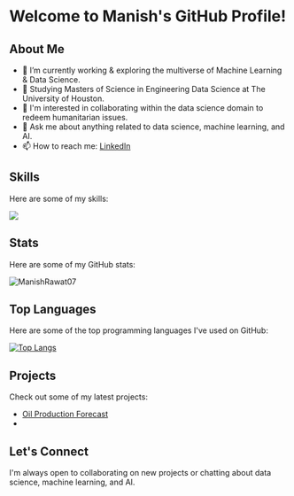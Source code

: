 # Welcome to Manish's GitHub Profile!

## About Me

- 🔭 I’m currently working & exploring the multiverse of Machine Learning & Data Science.
- 🌱 Studying Masters of Science in Engineering Data Science at The University of Houston.
- 👯 I'm interested in collaborating within the data science domain to redeem humanitarian issues.
- 💬 Ask me about anything related to data science, machine learning, and AI.
- 📫 How to reach me: [LinkedIn](https://www.linkedin.com/in/manishrawat07/) 

## Skills

Here are some of my skills:

<p align="left">
  <a href="https://skillicons.dev">
    <img src="https://skillicons.dev/icons?i=py,r,mysql,aws,tensorflow,ai,pytorch,kubernetes,html,django,flask,stackoverflow,git" />
  </a>
</p>

## Stats

Here are some of my GitHub stats:

![ManishRawat07](https://github-readme-stats.vercel.app/api?username=ManishRawat07&show_icons=true&theme=merko)


## Top Languages

Here are some of the top programming languages I've used on GitHub:

[![Top Langs](https://github-readme-stats.vercel.app/api/top-langs/?username=ManishRawat07&hide_progress=false)](https://github.com/ManishRawat07/github-readme-stats)


## Projects

Check out some of my latest projects:

- [Oil Production Forecast](https://github.com/ManishRawat07/PETR6397-Final-Project-Oil-Production-Forecasting-using-Machine-Learning)
- 
## Let's Connect

I'm always open to collaborating on new projects or chatting about data science, machine learning, and AI.
